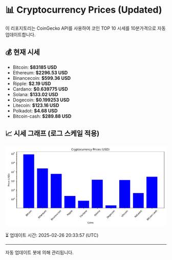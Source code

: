 
# 📊 Cryptocurrency Prices (Updated)

이 리포지토리는 CoinGecko API를 사용하여 코인 TOP 10 시세를 10분가격으로 자동 업데이트합니다.

## 💰 현재 시세
- Bitcoin: **$83185 USD**
- Ethereum: **$2296.53 USD**
- Binancecoin: **$599.36 USD**
- Ripple: **$2.19 USD**
- Cardano: **$0.639775 USD**
- Solana: **$133.02 USD**
- Dogecoin: **$0.199253 USD**
- Litecoin: **$123.16 USD**
- Polkadot: **$4.68 USD**
- Bitcoin-cash: **$289.88 USD**

## 📈 시세 그래프 (로그 스케일 적용)
![Crypto Prices](crypto_prices.png)

⏳ 업데이트 시간: 2025-02-26 20:33:57 (UTC)

---
자동 업데이트 봇에 의해 관리됩니다.

